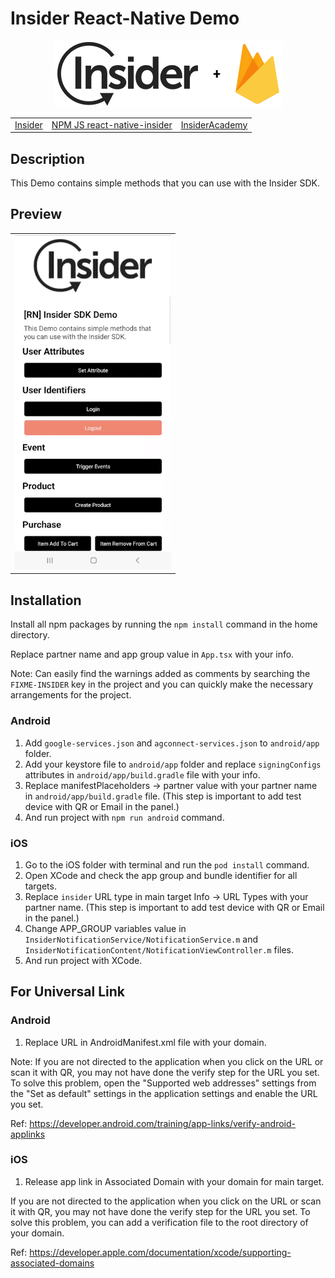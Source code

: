 # Insider React-Native Demo

<p align="center">
  <img src="assets/insider-logo-read-me.jpg">
  
  <table align="center">
    <tr>
      <td><a href="https://useinsider.com/"> Insider </a></td>
      <td><a href="https://www.npmjs.com/package/react-native-insider/"> NPM JS react-native-insider </a></td>
      <td><a href="https://academy.useinsider.com/docs/react-native-integration"> InsiderAcademy </a></td>
    </tr>
  </table>
</p>  

## Description

This Demo contains simple methods that you can use with the Insider SDK.

## Preview

<table align="center">
  <tbody>
    <tr>
      <td><img src="assets/android-preview.gif" width="250"></td>
    </tr>
  </tbody>
</table>


## Installation

Install all npm packages by running the `npm install` command in the home directory.

Replace partner name and app group value in `App.tsx` with your info.

Note: Can easily find the warnings added as comments by searching the `FIXME-INSIDER` key in the project and you can quickly make the necessary arrangements for the project.

### Android

1. Add `google-services.json` and `agconnect-services.json` to `android/app` folder.
2. Add your keystore file to `android/app` folder and replace `signingConfigs` attributes in `android/app/build.gradle` file with your info.
3. Replace manifestPlaceholders -> partner value with your partner name in `android/app/build.gradle` file. (This step is important to add test device with QR or Email in the panel.)
4. And run project with `npm run android` command.

### iOS

1. Go to the iOS folder with terminal and run the `pod install` command.
2. Open XCode and check the app group and bundle identifier for all targets.
3. Replace `insider` URL type in main target Info -> URL Types with your partner name. (This step is important to add test device with QR or Email in the panel.)
4. Change APP_GROUP variables value in `InsiderNotificationService/NotificationService.m` and `InsiderNotificationContent/NotificationViewController.m` files.
5. And run project with XCode. 


## For Universal Link

### Android

1. Replace URL in AndroidManifest.xml file with your domain.

Note: 
If you are not directed to the application when you click on the URL or scan it with QR, you may not have done the verify step for the URL you set. 
To solve this problem, open the "Supported web addresses" settings from the "Set as default" settings in the application settings and enable the URL you set.

Ref: https://developer.android.com/training/app-links/verify-android-applinks

### iOS

1. Release app link in Associated Domain with your domain for main target.

If you are not directed to the application when you click on the URL or scan it with QR, you may not have done the verify step for the URL you set.
To solve this problem, you can add a verification file to the root directory of your domain.

Ref: https://developer.apple.com/documentation/xcode/supporting-associated-domains

